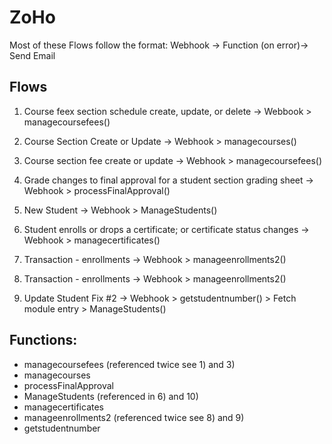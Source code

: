 # ZoHo
Most of these Flows follow the format:
Webhook -> Function (on error)-> Send Email 


## Flows
1) Course feex section schedule create, update, or delete
  -> Webbook > managecoursefees()

2) Course Section Create or Update
  -> Webhook > managecourses()

3) Course section fee create or update
  -> Webhook > managecoursefees()

5) Grade changes to final approval for a student section grading sheet
  -> Webhook > processFinalApproval()

6) New Student
  -> Webhook > ManageStudents()
   
8) Student enrolls or drops a certificate; or certificate status changes
  -> Webhook > managecertificates()

9) Transaction - enrollments
  -> Webhook > manageenrollments2()

10) Transaction - enrollments
  -> Webhook > manageenrollments2()

11) Update Student Fix #2
  -> Webhook > getstudentnumber() > Fetch module entry > ManageStudents()

## Functions:
- managecoursefees (referenced twice see 1) and 3)
- managecourses
- processFinalApproval 
- ManageStudents (referenced in 6) and 10) 
- managecertificates
- manageenrollments2 (referenced twice see 8) and 9) 
- getstudentnumber
